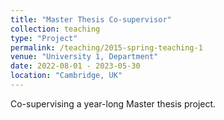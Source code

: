 ```yaml
---
title: "Master Thesis Co-supervisor"
collection: teaching
type: "Project"
permalink: /teaching/2015-spring-teaching-1
venue: "University 1, Department"
date: 2022-08-01 - 2023-05-30
location: "Cambridge, UK"
---
```


Co-supervising a year-long Master thesis project.

